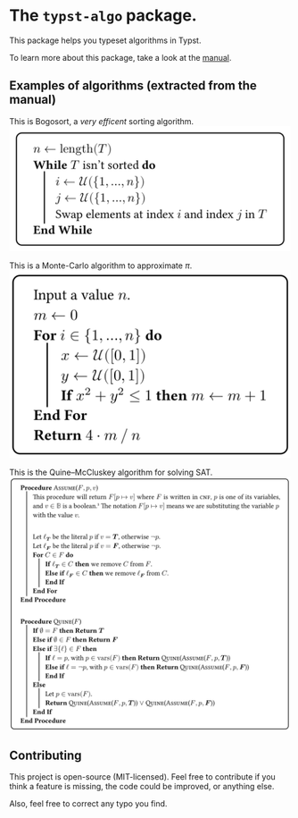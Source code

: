 # The `typst-algo` package.

This package helps you typeset algorithms in Typst.

To learn more about this package, take a look at the [manual](docs/manual.pdf).

## Examples of algorithms (extracted from the manual)

This is Bogosort, a _very efficent_ sorting algorithm.
![First example](docs/example-1.png)

This is a Monte-Carlo algorithm to approximate $\pi$.
![Second example](docs/example-2.png)

This is the Quine–McCluskey algorithm for solving SAT.
![Third example](docs/example-3.png)

## Contributing

This project is open-source (MIT-licensed). Feel free to contribute if you think a feature is missing, the code could be improved, or anything else.

Also, feel free to correct any typo you find.
